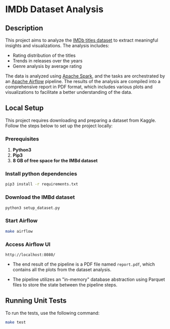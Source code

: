 # IMDb Dataset Analysis

## Description

This project aims to analyze the [IMDb titles dataset](https://www.kaggle.com/datasets/ashirwadsangwan/imdb-dataset) to extract meaningful insights and visualizations. The analysis includes:

- Rating distribution of the titles
- Trends in releases over the years
- Genre analysis by average rating

The data is analyzed using [Apache Spark](https://spark.apache.org/docs/latest/api/python/index.html), and the tasks are orchestrated by an [Apache Airflow](https://airflow.apache.org/) pipeline. The results of the analysis are compiled into a comprehensive report in PDF format, which includes various plots and visualizations to facilitate a better understanding of the data.

## Local Setup

This project requires downloading and preparing a dataset from Kaggle. Follow the steps below to set up the project locally:

### Prerequisites

1. **Python3**
2. **Pip3**
3. **8 GB of free space for the IMBd dataset**

### Install python dependencies
```sh
pip3 install -r requirements.txt
```

### Download the IMBd dataset

```sh
python3 setup_dataset.py
```

### Start Airflow

```sh
make airflow
```

### Access Airflow UI
`http://localhost:8080/`


* The end result of the pipeline is a PDF file named `report.pdf`, which contains all the plots from the dataset analysis.

* The pipeline utilizes an "in-memory" database abstraction using Parquet files to store the state between the pipeline steps.

## Running Unit Tests
To run the tests, use the following command:
```sh
make test
```